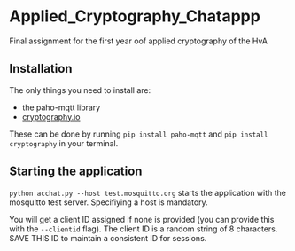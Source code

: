# Applied_Cryptography_Chatappp

Final assignment for the first year oof applied cryptography of the HvA

## Installation

The only things you need to install are:

- the paho-mqtt library
- [cryptography.io](https://cryptography.io/en/latest/)

These can be done by running `pip install paho-mqtt` and  `pip install cryptography` in your terminal.

## Starting the application

`python acchat.py --host test.mosquitto.org` starts the application with the mosquitto test server. Specifiying a host is mandatory.

You will get a client ID assigned if none is provided (you can provide this with the `--clientid` flag). The client ID is a random string of 8 characters. SAVE THIS ID to maintain a consistent ID for sessions.
